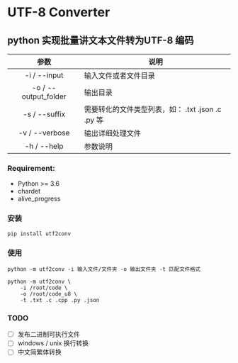 # UTF-8 Converter
## python 实现批量讲文本文件转为UTF-8 编码

|         参数         | 说明                                              |
| :------------------: | ------------------------------------------------- |
|     -i / --input     | 输入文件或者文件目录                              |
| -o / --output_folder | 输出目录                                          |
|    -s / --suffix     | 需要转化的文件类型列表，如： .txt .json .c .py 等 |
|   -v /  --verbose    | 输出详细处理文件                                  |
|     -h / --help      | 参数说明                                          |

### Requirement:

- Python >= 3.6
- chardet 
- alive_progress



### 安装

```
pip install utf2conv
```

### 使用

```
python -m utf2conv -i 输入文件/文件夹 -o 输出文件夹 -t 匹配文件格式

python -m utf2conv \
	-i /root/code \
	-o /root/code_u8 \
	-t .txt .c .cpp .py .json 
```

### TODO

- [ ] 发布二进制可执行文件
- [ ] windows / unix  换行转换
- [ ] 中文简繁体转换
